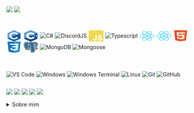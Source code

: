 <img height=150 align="center" src="https://github-readme-stats.vercel.app/api?username=hirodevbr&show_icons=false&hide=contribs,prs&layout=compact&cache_seconds=86400&theme=transparent"> <img height=150 align="center" src="https://github-readme-stats.vercel.app/api/top-langs/?username=hirodevbr&layout=compact&theme=transparent">


##

<div style="display: inline_block"><br>
  <img align="center" alt="C" height="30" width="40" src="https://github.com/devicons/devicon/blob/master/icons/c/c-original.svg">
  <img align="center" alt="C++" height="30" width="40" src="https://github.com/devicons/devicon/blob/master/icons/cplusplus/cplusplus-original.svg">
  <img align="center" alt="C#"  height="30" width="40" src="https://cdn.jsdelivr.net/gh/devicons/devicon@latest/icons/csharp/csharp-original.svg"/>
  <img align="center" alt="DiscordJS"  height="30" width="40" src="https://cdn.jsdelivr.net/gh/devicons/devicon@latest/icons/discordjs/discordjs-original.svg"/>
  <img align="center" alt="JavaScript" height="30" width="40" src="https://raw.githubusercontent.com/devicons/devicon/master/icons/javascript/javascript-plain.svg">
  <img align="center" alt= "Typescript "height="30" width="40" src="https://cdn.jsdelivr.net/gh/devicons/devicon@latest/icons/typescript/typescript-original.svg"/>
  <img align="center" alt="React" height="30" width="40" src="https://raw.githubusercontent.com/devicons/devicon/master/icons/react/react-original.svg">
  <img align="center" alt="React Native" height="30" width="40" src="https://raw.githubusercontent.com/devicons/devicon/master/icons/react/react-original.svg">
  <img align="center" alt="HTML" height="30" width="40" src="https://raw.githubusercontent.com/devicons/devicon/master/icons/html5/html5-original.svg">
  <img align="center" alt="CSS" height="30" width="40" src="https://raw.githubusercontent.com/devicons/devicon/master/icons/css3/css3-original.svg">
  <img align="center" alt="PostgreSQL" height="30" width="40" src="https://github.com/devicons/devicon/blob/master/icons/postgresql/postgresql-original.svg">
  <img align="center" alt="MongoDB" height="30" width="40" src="https://cdn.jsdelivr.net/gh/devicons/devicon@latest/icons/mongodb/mongodb-original.svg"/>
  <img align="center" alt="Mongoose" height="30" width="40" src="https://cdn.jsdelivr.net/gh/devicons/devicon@latest/icons/mongoose/mongoose-original.svg"/>
          
</div>

##

<div style="display: inline_block"><br>
  <img align="center" alt="VS Code"  src="https://img.shields.io/badge/VSCode-0078D4?style=for-the-badge&logo=visual%20studio%20code&logoColor=white">
  <img align="center" alt="Windows"  src="https://img.shields.io/badge/Windows-0078D6?style=for-the-badge&logo=windows&logoColor=white">
  <img align="center" alt="Windows Terminal"  src="https://img.shields.io/badge/windows%20terminal-4D4D4D?style=for-the-badge&logo=windows%20terminal&logoColor=white">
  <img align="center" alt="Linux"  src="https://img.shields.io/badge/Linux-FCC624?style=for-the-badge&logo=linux&logoColor=black">
  <img align="center" alt="Git"  src="https://img.shields.io/badge/GIT-E44C30?style=for-the-badge&logo=git&logoColor=white">
  <img align="center" alt="GitHub"  src="https://img.shields.io/badge/GitHub-100000?style=for-the-badge&logo=github&logoColor=white">
</div>

##
<a href="" target="_blank"><img src="https://img.shields.io/badge/LinkedIn-0077B5?style=for-the-badge&logo=linkedin&logoColor=white"></a>
<a href="https://instagram.com/sxmu.slv" target="_blank"><img src="https://img.shields.io/badge/Instagram-%23E4405F.svg?style=for-the-badge&logo=Instagram&logoColor=white"></a>
<a href="https://discord.gg/aWuyxZzU" target="_bank"><img src="https://img.shields.io/badge/Discord-7289DA?style=for-the-badge&logo=discord&logoColor=whiate"></a>
<a href="mailto:hiro.communitydev@gmail.com" target="_blank"><img src="https://img.shields.io/badge/Gmail-D14836?style=for-the-badge&logo=gmail&logoColor=white"></a>
<img src="https://img.shields.io/badge/Hack%20Club-EC3750?style=for-the-badge&logo=Hack%20Club&logoColor=white">


<details>
 <summary>Sobre mim</summary>
 <br>
<details>
 
<summary> <strong>Quem sou eu?</strong></summary>
 <br>
Sou um programador inexperiente, mas com muita vontade de aprender e me desenvolver. Estudo todos os dias, buscando o melhor de mim e sempre buscando novos conhecimentos.

</details>

<details>
 
<summary><strong> Quanto tempo estudo desenvolvimento?</strong></summary>
 <br>
Comecei a estudar desenvolvimento quando entrei na faculdade, há 1 ano e 3 meses.
</details>

<details>
 
<summary><strong> Qual é minha especialidade?</strong></summary>
 <br>
Sou full stack, mas no começo não gostava de front-end. Quando descobri o React/React Native, percebi que é muito legal cuidar dos dois lados do desenvolvimento.
</details>

<details>
 
<summary><strong> Qual é minha escolha profissional?</strong></summary>
 <br>
Minha escolha profissional é Java e React.
</details>

<details>
 
<summary><strong> Qual é minha visão do mercado como profissional?</strong></summary>
 <br>
O mercado de desenvolvimento de software é muito amplo, mas também é competitivo. Percebo que é difícil para quem começa entrar no mercado, mesmo como estagiário. Os requisitos são muitas vezes muito altos, mas sei que o Serratec está ajudando muitas pessoas a superarem essa barreira.
</details>

<details>
 
<summary><strong> O que estou buscando no mercado de desenvolvimento de software?</strong></summary>
 <br>
> Estou buscando um lugar onde eu possa aplicar todas as minhas ideias em relação a software, e obter uma boa vivência e uma estabilidade financeira.
</details>
</details>
